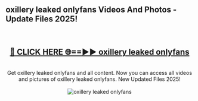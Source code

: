 <h2>oxillery leaked onlyfans Videos And Photos - Update Files 2025!</h2>
<br>
<div align="center">
<h2><a href="https://top-ai-tools.click/QrbHav" rel="nofollow">🔴 CLICK HERE 🌐==►► oxillery leaked onlyfans</a></h2>
<br>
Get oxillery leaked onlyfans and all content. Now you can access all videos and pictures of oxillery leaked onlyfans. New Updated Files 2025!
<br>
<br>
<a href="https://top-ai-tools.click/QrbHav" rel="nofollow" data-target="animated-image.originalLink"><img src="https://i.ibb.co.com/WyWwxjT/player-gif2.gif" alt="oxillery leaked onlyfans" style="max-width: 100%; display: inline-block;" data-target="animated-image.originalImage"></a>
</div>
<br>